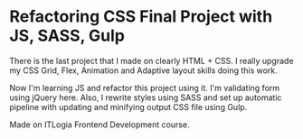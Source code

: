 # Refactoring CSS  Final Project with JS, SASS, Gulp

There is the last project that I made on clearly HTML + CSS.
I really upgrade my CSS Grid, Flex, Animation and Adaptive layout skills doing this work.

Now I'm learning JS and refactor this project using it. I'm validating form using jQuery here.
Also, I rewrite styles using SASS and set up automatic pipeline with updating and minifying output CSS file using Gulp.

Made on ITLogia Frontend Development course.
